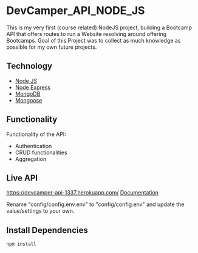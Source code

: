 # DevCamper_API_NODE_JS

This is my very first (course related) NodeJS project, building a Bootcamp API that offers routes to run a Website resolving around offering Bootcamps. Goal of this Project was to collect as much knowledge as possible for my own future projects.

## Technology

 - [Node JS](https://nodejs.org/)
 - [Node Express](https://expressjs.com/)
 - [MongoDB](https://mongodb.com/)
 - [Mongoose](https://mongoosejs.com/)

## Functionality

Functionality of the API: 
- Authentication 
- CRUD functionalities
- Aggregation

## Live API
https://devcamper-api-1337.herokuapp.com/
<a href="https://documenter.getpostman.com/view/19017681/UVyoXeJR#ccdf65d6-13df-46d4-be81-f6580c144d4f" target="_blank">Documentation</a>

Rename "config/config.env.env" to "config/config.env" and update the value/settings to your own.

## Install Dependencies
```
npm install
```

```
